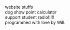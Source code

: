 website stuffs\
dog show point calculator\
support student radio!!!!!\
programmed with love by Will.
